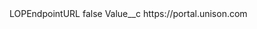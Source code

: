 <?xml version="1.0" encoding="UTF-8"?>
<CustomMetadata xmlns="http://soap.sforce.com/2006/04/metadata" xmlns:xsi="http://www.w3.org/2001/XMLSchema-instance" xmlns:xsd="http://www.w3.org/2001/XMLSchema">
    <label>LOPEndpointURL</label>
    <protected>false</protected>
    <values>
        <field>Value__c</field>
        <value xsi:type="xsd:string">https://portal.unison.com</value>
    </values>
</CustomMetadata>
